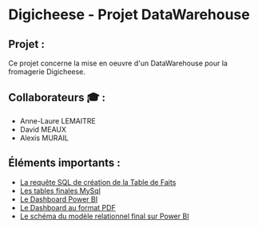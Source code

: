 # Digicheese - Projet DataWarehouse


## Projet :
Ce projet concerne la mise en oeuvre d'un DataWarehouse pour la fromagerie Digicheese.

##  Collaborateurs :mortar_board: :
- Anne-Laure LEMAITRE
- David MEAUX
- Alexis MURAIL

## Éléments importants : 
- [La requête SQL de création de la Table de Faits](https://github.com/Datalex0/Digicheese_Projet_DataWarehouse/blob/c42ee62b514113d24205c12588eef57aee860a51/Creation_table_de_faits.sql)
- [Les tables finales MySql](https://github.com/Datalex0/Digicheese_Projet_DataWarehouse/blob/528d17a8005ca92aaa8047ecb4f77ec69613cac5/Tables%20MySQL.png)
- [Le Dashboard Power BI](https://github.com/Datalex0/Digicheese_Projet_DataWarehouse/blob/666576ef41ace22742d380045aea171dfb92166c/Digicheese_Datawarehouse.pbix)
- [Le Dashboard au format PDF](https://github.com/Datalex0/Digicheese_Projet_DataWarehouse/blob/b026120cf1a2101a21554d29efbc0fee35581861/Digicheese_Datawarehouse.pdf)
- [Le schéma du modèle relationnel final sur Power BI](https://github.com/Datalex0/Digicheese_Projet_DataWarehouse/blob/54378485e6d4ac93e969f5ca319a544570565854/Sch%C3%A9ma%20mod%C3%A8le%20relationnel.png)

